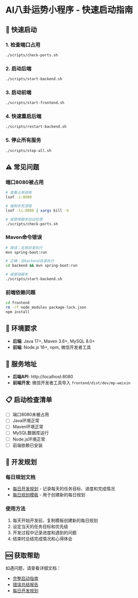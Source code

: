 # AI八卦运势小程序 - 快速启动指南

## 🚀 快速启动

### 1. 检查端口占用
```bash
./scripts/check-ports.sh
```

### 2. 启动后端
```bash
./scripts/start-backend.sh
```

### 3. 启动前端
```bash
./scripts/start-frontend.sh
```

### 4. 快速重启后端
```bash
./scripts/restart-backend.sh
```

### 5. 停止所有服务
```bash
./scripts/stop-all.sh
```

## ⚠️ 常见问题

### 端口8080被占用
```bash
# 查看占用进程
lsof -i:8080

# 强制杀死进程
lsof -ti:8080 | xargs kill -9

# 或使用脚本自动处理
./scripts/check-ports.sh
```

### Maven命令错误
```bash
# 错误：在根目录执行
mvn spring-boot:run

# 正确：在backend目录执行
cd backend && mvn spring-boot:run

# 或使用脚本
./scripts/start-backend.sh
```

### 前端依赖问题
```bash
cd frontend
rm -rf node_modules package-lock.json
npm install
```

## 📝 环境要求

- **后端**: Java 17+, Maven 3.6+, MySQL 8.0+
- **前端**: Node.js 16+, npm, 微信开发者工具

## 🔧 服务地址

- **后端API**: http://localhost:8080
- **前端开发**: 微信开发者工具导入 `frontend/dist/dev/mp-weixin`

## 📋 启动检查清单

- [ ] 端口8080未被占用
- [ ] Java环境正常
- [ ] Maven环境正常  
- [ ] MySQL数据库运行
- [ ] Node.js环境正常
- [ ] 前端依赖已安装

## 📅 开发规划

### 每日规划文档
- [每日开发规划](docs/daily-plan.md) - 记录每天的任务目标、进度和完成情况
- [每日规划模板](docs/daily-plan-template.md) - 用于创建新的每日规划

### 使用方法
1. 每天开始开发前，复制模板创建新的每日规划
2. 设定当天的任务目标和优先级
3. 开发过程中记录进度和遇到的问题
4. 结束时总结完成情况和心得体会

## 🆘 获取帮助

如遇问题，请查看详细文档：
- [完整启动指南](docs/startup-guide.md)
- [错误总结报告](docs/error-summary.md)
- [每日开发规划](docs/daily-plan.md) 